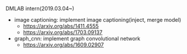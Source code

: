 DMLAB intern(2019.03.04~)
- image captioning: implement image captioning(inject, merge model)
    - https://arxiv.org/abs/1411.4555
    - https://arxiv.org/abs/1703.09137
- graph_cnn: implement graph convolutional network
    - https://arxiv.org/abs/1609.02907